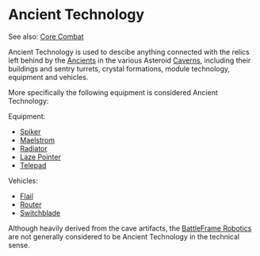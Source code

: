 # Ancient Technology

See also: [Core Combat](../items/Core_Combat.md)

Ancient Technology is used to descibe anything connected with the relics left
behind by the [Ancients](Ancients.md) in the various Asteroid
[Caverns](../locations/Caverns.md), including their buildings and sentry
turrets, crystal formations, module technology, equipment and vehicles.

More specifically the following equipment is considered Ancient Technology:

Equipment:

- [Spiker](../weapons/Spiker.md)
- [Maelstrom](../weapons/Maelstrom.md)
- [Radiator](../weapons/Radiator.md)
- [Laze Pointer](../weapons/Laze_Pointer.md)
- [Telepad](../weapons/Telepad.md)

Vehicles:

- [Flail](../vehicles/Flail.md)
- [Router](../vehicles/Router.md)
- [Switchblade](../items/Switchblade.md)

Although heavily derived from the cave artifacts, the
[BattleFrame Robotics](../vehicles/BattleFrame_Robotics.md) are not generally
considered to be Ancient Technology in the technical sense.
